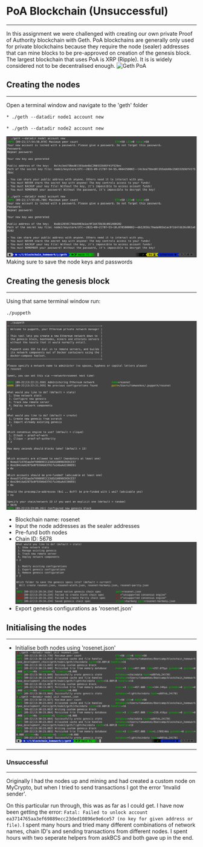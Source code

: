 # PoA Blockchain (Unsuccessful)
----
In this assignment we were challenged with creating our own private Proof of Authority blockchain with Geth. PoA blockchains are generally only used for private blockchains because they require the node (sealer) addresses that can mine blocks to be pre-approved on creation of the genesis block. The largest blockchain that uses PoA is XRP (Ripple). It is is widely considered not to be decentralised enough.
![Geth PoA](https://miro.medium.com/max/1400/1*ewd1nZLzGf_I5C5a-WM5Lg.png)

## Creating the nodes
----
Open a terminal window and navigate to the 'geth' folder
 ```
* ./geth --datadir node1 account new 
```
 ```
* ./geth --datadir node2 account new 
```
![Creating the nodes](screenshots/nodes.png)
Making sure to save the node keys and passwords

## Creating the genesis block
----
Using that same terminal window run:
```
./puppeth
```
![Running puppeth](screenshots/puppeth.png)
- Blockchain name: rosenet
- Input the node addresses as the sealer addresses
- Pre-fund both nodes
- Chain ID: 5678
![Puppeth 2](screenshots/puppeth_2.png)
- Export genesis configurations as 'rosenet.json'

## Initialising the nodes
----
- Initialise both nodes using 'rosenet.json'
![Init nodes](screenshots/init_nodes.png)
----
### Unsuccessful
----

Originally I had the nodes up and mining and had created a custom node on MyCrypto, but when I tried to send transactions I got the error 'Invalid sender'.

On this particular run through, this was as far as I could get. I have now been getting the error: `Fatal: Failed to unlock account ea3714765aa3ef69889ecc23ded10896e9e6ce57 (no key for given address or file)`. I spent many hours and tried many different combinations of network names, chain ID's and sending transactions from different nodes. I spent hours with two seperate helpers from askBCS and both gave up in the end.

